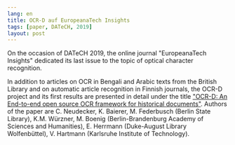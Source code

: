 ```yaml
---
lang: en
title: OCR-D auf EuropeanaTech Insights
tags: [paper, DATeCH, 2019]
layout: post
---
```


On the occasion of DATeCH 2019, the online journal "EuropeanaTech Insights" dedicated its last issue to the topic of optical character recognition. 

In addition to articles on OCR in Bengali and Arabic texts from the British Library and on automatic article recognition in Finnish journals, the OCR-D project and its first results are presented in detail under the title ["OCR-D: An End-to-end open source OCR framework for historical documents"](https://pro.europeana.eu/page/issue-13-ocr#ocr-d-an-end-to-end-open-source-ocr-framework-for-historical-documents). Authors of the paper are C. Neudecker, K. Baierer, M. Federbusch (Berlin State Library), K.M. Würzner, M. Boenig (Berlin-Brandenburg Academy of Sciences and Humanities), E. Herrmann (Duke-August Library Wolfenbüttel), V. Hartmann (Karlsruhe Institute of Technology).
